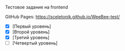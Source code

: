 Тестовое задание на frontend

GitHub Pages: https://sceletonik.github.io/WeeBee-test/

- [X] [Первый уровень]
- [X] [Второй уровень]
- [X] [Третий уровень]
- [ ] [Четвертый уровень]
